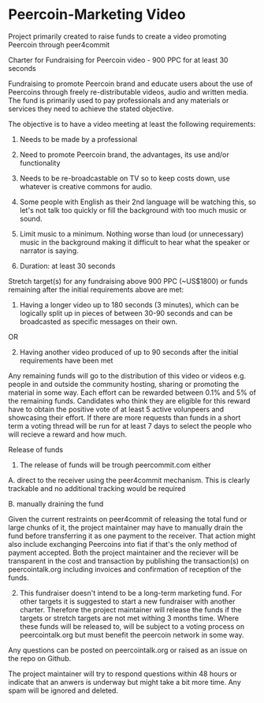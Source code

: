 Peercoin-Marketing Video
========================

Project primarily created to raise funds to create a video promoting Peercoin through peer4commit


Charter for Fundraising for Peercoin video - 900 PPC for at least 30 seconds

Fundraising to promote Peercoin brand and educate users about the use of Peercoins through freely re-distributable videos, audio and written media. The fund is primarily used to pay professionals and any materials or services they need to achieve the stated objective.

The objective is to have a video meeting at least the following requirements:

1. Needs to be made by a professional 

2. Need to promote Peercoin brand, the advantages, its use and/or functionality

3. Needs to be re-broadcastable on TV so to keep costs down, use whatever is creative commons for audio.

4. Some people with English as their 2nd language will be watching this, so let's not talk too quickly or fill the background with too much music or sound.

5. Limit music to a minimum. Nothing worse than loud (or unnecessary) music in the background making it difficult to hear what the speaker or narrator is saying.

6. Duration: at least 30 seconds


Stretch target(s) for any fundraising above 900 PPC (~US$1800) or funds remaining after the initial requirements above are met:
1. Having a longer video up to 180 seconds (3 minutes), which can be logically split up in pieces of between 30-90 seconds and can be broadcasted as specific messages on their own.

OR

2. Having another video produced of up to 90 seconds after the initial requirements have been met


Any remaining funds will go to the distribution of this video or videos e.g. people in and outside the community hosting, sharing or promoting the material in some way. Each effort can be rewarded between 0.1% and 5% of the remaining funds. Candidates who think they are eligible for this reward have to obtain the positive vote of at least 5 active volunpeers and showcasing their effort. If there are more requests than funds in a short term a voting thread will be run for at least 7 days to select the people who will recieve a reward and how much.

Release of funds

1. The release of funds will be trough peercommit.com either

A. direct to the receiver using the peer4commit mechanism. This is clearly trackable and no additional tracking would be required 

B. manually draining the fund

Given the current restraints on peer4commit of releasing the total fund or large chunks of it, the project maintainer may have to manually drain the fund before transferring it as one payment to the receiver. That action might also include exchanging Peercoins into fiat if that's the only method of payment accepted.
Both the project maintainer and the reciever will be transparent in the cost and transaction by publishing the transaction(s) on peercointalk.org including invoices and confirmation of reception of the funds. 

2. This fundraiser doesn't intend to be a long-term marketing fund. For other targets it is suggested to start a new fundraiser with another charter. Therefore the project maintainer will release the funds if the targets or stretch targets are not met withing 3 months time. Where these funds will be released to, will be subject to a voting process on peercointalk.org but must benefit the peercoin network in some way.



Any questions can be posted on peercointalk.org or raised as an issue on the repo on Github.

The project maintainer will try to respond questions within 48 hours or indicate that an anwers is underway but might take a bit more time. Any spam will be ignored and deleted.


